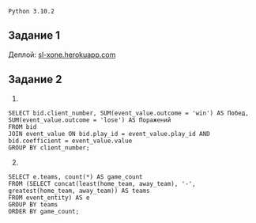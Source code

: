 ```Python 3.10.2```
## Задание 1
Деплой: [sl-xone.herokuapp.com](https://sl-xone.herokuapp.com/)

## Задание 2
1.
```
SELECT bid.client_number, SUM(event_value.outcome = 'win') AS Побед, SUM(event_value.outcome = 'lose') AS Поражений 
FROM bid
JOIN event_value ON bid.play_id = event_value.play_id AND bid.coefficient = event_value.value
GROUP BY client_number;
```

2.
```
SELECT e.teams, count(*) AS game_count
FROM (SELECT concat(least(home_team, away_team), '-', greatest(home_team, away_team)) AS teams
FROM event_entity) AS e
GROUP BY teams
ORDER BY game_count;
```